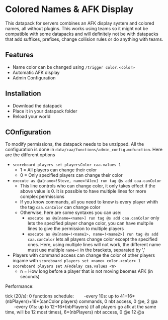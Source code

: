 # Colored Names & AFK Display


This datapack for servers combines an AFK display system and colored names, all without plugins. This works using teams so it might not be compatible with some datapacks and will definitely not be with datapacks that add suffixes, prefixes, change collision rules or do anything with teams.

## Features
* Name color can be changed using `/trigger color.<color>`
* Automatic AFK display
* Admin Configuration

## Installation
* Download the datapack
* Place it in your datapack folder
* Reload your world

## COnfiguration
To modify permissions, the datapack needs to be unzipped. All the configuration is done in `data/caa/functions/admin_config.mcfunction`.
Here are the different options
* `scoreboard players set playersColor caa.values 1`
  * 1 = All  players can change their color
  * 0 = Only specified players can change their color
* `execute as @a[name=!Steve, name=!Alex] run tag @s add caa.canColor`
  * This line controls who can change color, it only takes effect if the above value is 0. It is possible to have multiple lines for more complex permissions
  * If you know commands, all you need to know is every player whith the tag  `caa.canColor` can change color
  * Otherwise, here are some syntaxes you can use:
    * `execute as @a[name=<name>] run tag @s add caa.canColor` only lets the specified player change color, you can have multpile lines to give the permission to multiple players
    * `execute as @a[name=!<name1>, name=!<name2>] run tag @s add caa.canColor` lets all players change color except the specified ones. Here, using multiple lines will not work, the different name must use multiple `name=!` in the brackets, separated by ','
* Players with command access can change the color of other players ingame with `scoreboard players set <name> color.<color> 1`
* `scoreboard players set AFKdelay caa.values <n>`
  * n = How long before a player that is not moving beomes AFK (in seconds)

Performance:

tick (20/s): 0 functions
schedule:
  -every 10s: up to 41+16*(nbPlayers)+16*(canColor players) commands, 0 nbt access, 0 @e, 2 @a
  -every 01s: up to 12+16*(nbPlayers) (if all players go afk at the same time, will be 12 most times), 6*(nbPlayers) nbt access, 0 @e 12 @a
